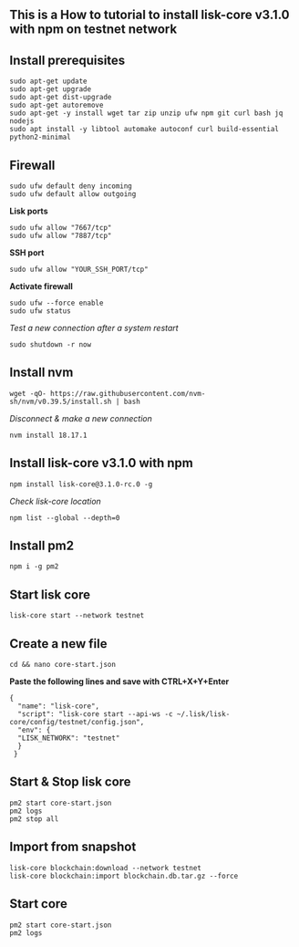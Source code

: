 ## This is a How to tutorial to install lisk-core v3.1.0 with npm on testnet network

## Install prerequisites
```shell
sudo apt-get update
sudo apt-get upgrade
sudo apt-get dist-upgrade
sudo apt-get autoremove
sudo apt-get -y install wget tar zip unzip ufw npm git curl bash jq nodejs
sudo apt install -y libtool automake autoconf curl build-essential python2-minimal
```

## Firewall
```shell
sudo ufw default deny incoming
sudo ufw default allow outgoing
```
**Lisk ports**
```shell
sudo ufw allow "7667/tcp"
sudo ufw allow "7887/tcp"
```
**SSH port**
```shell
sudo ufw allow "YOUR_SSH_PORT/tcp"
```

**Activate firewall**
```shell
sudo ufw --force enable
sudo ufw status
```

*Test a new connection after a system restart*
```shell
sudo shutdown -r now
```

## Install nvm
```shell
wget -qO- https://raw.githubusercontent.com/nvm-sh/nvm/v0.39.5/install.sh | bash
```

*Disconnect & make a new connection*

```shell
nvm install 18.17.1
```

## Install lisk-core v3.1.0 with npm
```shell
npm install lisk-core@3.1.0-rc.0 -g
```

*Check lisk-core location*
```shell
npm list --global --depth=0
```

## Install pm2
```shell
npm i -g pm2
```

## Start lisk core
```shell
lisk-core start --network testnet
```

## Create a new file
```shell
cd && nano core-start.json
```

**Paste the following lines and save with CTRL+X+Y+Enter**

```shell
{
  "name": "lisk-core",
  "script": "lisk-core start --api-ws -c ~/.lisk/lisk-core/config/testnet/config.json",
  "env": {
  "LISK_NETWORK": "testnet"
  }
 }
```

## Start & Stop lisk core
```shell
pm2 start core-start.json
pm2 logs
pm2 stop all
```

## Import from snapshot
```shell
lisk-core blockchain:download --network testnet
lisk-core blockchain:import blockchain.db.tar.gz --force
```

## Start core
```shell
pm2 start core-start.json
pm2 logs
```
